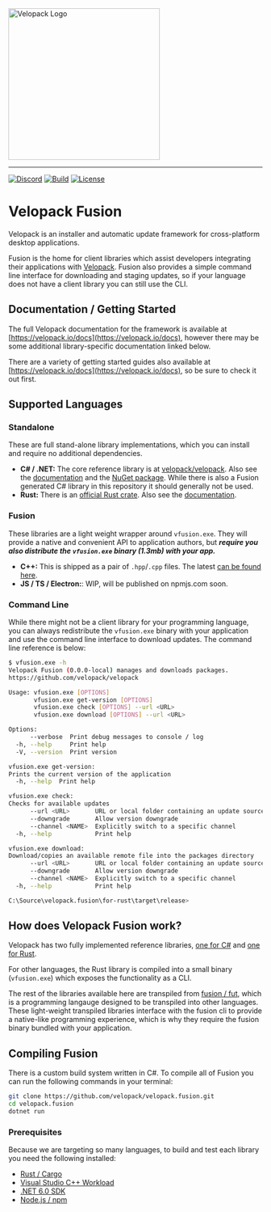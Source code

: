 <a href="https://velopack.io">
<picture>
  <source media="(prefers-color-scheme: dark)" srcset="https://raw.githubusercontent.com/velopack/velopack/master/docfx/images/velopack-white.svg">
  <img alt="Velopack Logo" src="https://raw.githubusercontent.com/velopack/velopack/master/docfx/images/velopack-black.svg" width="300">
</picture>
</a>

---

[![Discord](https://img.shields.io/discord/767856501477343282?style=flat-square&color=purple)](https://discord.gg/CjrCrNzd3F)
[![Build](https://img.shields.io/github/actions/workflow/status/velopack/velopack.fusion/build.yml?branch=develop&style=flat-square)](https://github.com/velopack/velopack.fusion/actions)
[![License](https://img.shields.io/github/license/velopack/velopack.fusion?style=flat-square)](https://github.com/velopack/velopack/blob/master/LICENSE)

# Velopack Fusion

Velopack is an installer and automatic update framework for cross-platform desktop applications.

Fusion is the home for client libraries which assist developers integrating their applications with [Velopack](https://velopack.io). Fusion also provides a simple command line interface for downloading and staging updates, so if your language does not have a client library you can still use the CLI.

## Documentation / Getting Started
The full Velopack documentation for the framework is available at [https://velopack.io/docs](https://velopack.io/docs), however there may be some additional library-specific documentation linked below.

There are a variety of getting started guides also available at [https://velopack.io/docs](https://velopack.io/docs), so be sure to check it out first.

## Supported Languages

### Standalone
These are full stand-alone library implementations, which you can install and require no additional dependencies.
- **C# / .NET:** The core reference library is at [velopack/velopack](https://github.com/velopack/velopack). Also see the [documentation](https://velopack.io/docs) and the [NuGet package](https://www.nuget.org/packages/Velopack). While there is also a Fusion generated C# library in this repository it should generally not be used.
- **Rust:** There is an [official Rust crate](https://crates.io/crates/velopack). Also see the [documentation](https://docs.rs/velopack/0.0.1/velopack/).

### Fusion
These libraries are a light weight wrapper around `vfusion.exe`. They will provide a native and convenient API to application authors, but ***require you also distribute the `vfusion.exe` binary (1.3mb) with your app.***
- **C++:** This is shipped as a pair of `.hpp`/`.cpp` files. The latest [can be found here](https://github.com/velopack/velopack.fusion/tree/master/for-cpp).
- **JS / TS / Electron:**: WIP, will be published on npmjs.com soon.

### Command Line
While there might not be a client library for your programming language, you can always redistribute the `vfusion.exe` binary with your application and use the command line interface to download updates. The command line reference is below:

```sh
$ vfusion.exe -h
Velopack Fusion (0.0.0-local) manages and downloads packages.
https://github.com/velopack/velopack

Usage: vfusion.exe [OPTIONS]
       vfusion.exe get-version [OPTIONS]
       vfusion.exe check [OPTIONS] --url <URL>
       vfusion.exe download [OPTIONS] --url <URL>

Options:
      --verbose  Print debug messages to console / log
  -h, --help     Print help
  -V, --version  Print version

vfusion.exe get-version:
Prints the current version of the application
  -h, --help  Print help

vfusion.exe check:
Checks for available updates
      --url <URL>       URL or local folder containing an update source
      --downgrade       Allow version downgrade
      --channel <NAME>  Explicitly switch to a specific channel
  -h, --help            Print help

vfusion.exe download:
Download/copies an available remote file into the packages directory
      --url <URL>       URL or local folder containing an update source
      --downgrade       Allow version downgrade
      --channel <NAME>  Explicitly switch to a specific channel
  -h, --help            Print help

C:\Source\velopack.fusion\for-rust\target\release>
```

## How does Velopack Fusion work?
Velopack has two fully implemented reference libraries, [one for C#](https://github.com/velopack/velopack) and [one for Rust](https://github.com/velopack/velopack.fusion/tree/master/for-rust).

For other languages, the Rust library is compiled into a small binary (`vfusion.exe`) which exposes the functionality as a CLI. 

The rest of the libraries available here are transpiled from [fusion / fut](https://github.com/fusionlanguage/fut), which is a programming langauge designed to be transpiled into other languages. These light-weight transpiled libraries interface with the fusion cli to provide a native-like programming experience, which is why they require the fusion binary bundled with your application. 

## Compiling Fusion
There is a custom build system written in C#. To compile all of Fusion you can run the following commands in your terminal:
```sh
git clone https://github.com/velopack/velopack.fusion.git
cd velopack.fusion
dotnet run
```

### Prerequisites
Because we are targeting so many languages, to build and test each library you need the following installed:
- [Rust / Cargo](https://www.rust-lang.org/tools/install)
- [Visual Studio C++ Workload](https://visualstudio.microsoft.com/downloads/)
- [.NET 6.0 SDK](https://dotnet.microsoft.com/en-us/download/dotnet/6.0)
- [Node.js / npm](https://nodejs.org/en/download)